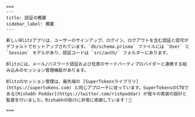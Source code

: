     ===
    ---
    title: 認証の概要
    sidebar_label: 概要
    ---

    新しいBlitzアプリは、ユーザーのサインアップ、ログイン、ログアウトを含む認証と認可がデフォルトでセットアップされています。`db/schema.prisma` ファイルには `User` と `Session` モデルがあり、認証コードは `src/auth/` フォルダーにあります。

    Blitzには、メール/パスワード認証および任意のサードパーティプロバイダーと連携する組み込みのセッション管理機能があります。

    Blitzのセッション管理は、最先端の [SuperTokensライブラリ](https://supertokens.com) と同じアプローチに従っています。SuperTokensのCTOである[Rishabh Poddar](https://twitter.com/rishpoddar) が我々の実装の設計と監督を行いました。Rishabhの助けに非常に感謝しています！🙏

    ===
